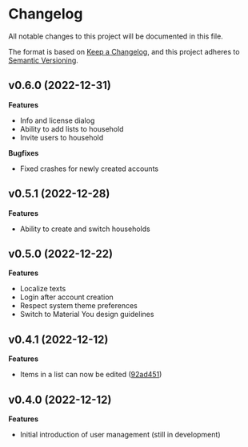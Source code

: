 # Changelog

All notable changes to this project will be documented in this file.

The format is based on [Keep a Changelog](https://keepachangelog.com/en/1.0.0/),
and this project adheres to [Semantic
Versioning](https://semver.org/spec/v2.0.0.html).

## v0.6.0 (2022-12-31)

**Features**

- Info and license dialog
- Ability to add lists to household
- Invite users to household

**Bugfixes**

- Fixed crashes for newly created accounts

## v0.5.1 (2022-12-28)

**Features**

- Ability to create and switch households

## v0.5.0 (2022-12-22)

**Features**

- Localize texts
- Login after account creation
- Respect system theme preferences
- Switch to Material You design guidelines

## v0.4.1 (2022-12-12)

**Features**

- Items in a list can now be edited ([92ad451](https://github.com/garritfra/fling/commit/92ad45193e7395b375b25c408a147d0c31f4ab9d))

## v0.4.0 (2022-12-12)

**Features**

- Initial introduction of user management (still in development)
